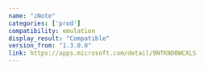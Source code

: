 ```yaml
---
name: "zNote"
categories: ['prod']
compatibility: emulation
display_result: "Compatible"
version_from: "1.3.0.0"
link: https://apps.microsoft.com/detail/9NTKND0WCXLS
---
```

